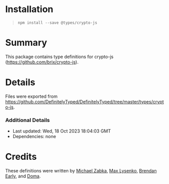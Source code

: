 # Installation
> `npm install --save @types/crypto-js`

# Summary
This package contains type definitions for crypto-js (https://github.com/brix/crypto-js).

# Details
Files were exported from https://github.com/DefinitelyTyped/DefinitelyTyped/tree/master/types/crypto-js.

### Additional Details
 * Last updated: Wed, 18 Oct 2023 18:04:03 GMT
 * Dependencies: none

# Credits
These definitions were written by [Michael Zabka](https://github.com/misak113), [Max Lysenko](https://github.com/maximlysenko), [Brendan Early](https://github.com/mymindstorm), and [Doma](https://github.com/SevenOutman).
